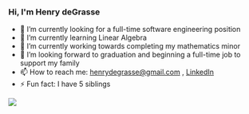 ### Hi, I'm Henry deGrasse

- 🔭 I’m currently looking for a full-time software engineering position
- 🌱 I’m currently learning Linear Algebra
- 👯 I’m currently working towards completing my mathematics minor
- 🤔 I’m looking forward to graduation and beginning a full-time job to support my family
- 📫 How to reach me: henrydegrasse@gmail.com , [LinkedIn](www.linkedin.com/in/henrydegrasse)
- ⚡ Fun fact: I have 5 siblings

<img src = "https://github-readme-stats.vercel.app/api?username=HenryDeGrasse&&show_icons=true&title_color=ffffff&icon_color=bb2acf&text_color=daf7dc&bg_color=191919">
